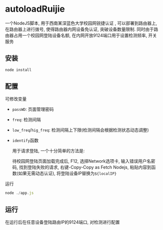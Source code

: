 # autoloadRuijie

一个NodeJS脚本, 用于西南某深蓝色大学校园网锐捷认证 , 可以部署到路由器上, 在路由器上进行拨号, 使得路由器内网设备免认证, 突破设备数量限制. 同时由于路由器占用一个校园网登陆设备名额, 在内网开放9124端口用于设置检测频率, 开关服务

## 安装

```js
node install
```

## 配置

可修改变量

- `passWD`: 页面管理密码
- `freq`: 检测间隔
- `low_freq`/`hig_freq`: 检测间隔上下限(检测间隔会根据检测状态动态调整)

- `identify`函数

  用于请求登陆, 一个十分简单的方法是:

  待校园网登陆页面加载完成后, F12, 选择Network选项卡, 输入错误用户名密码, 找到登陆失败的请求, 右键-Copy-Copy as Fetch Nodejs, 粘贴内容到函数(如果无需动态认证), 将登陆设备IP替换为`${localIP}`

运行

```js
node ./app.js
```

## 运行

在运行后在任意设备登陆路由IP的9124端口, 对检测进行配置
